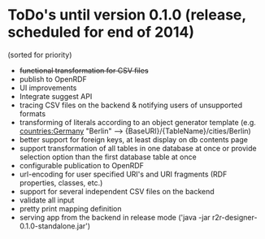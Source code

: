 # ToDo's until version 0.1.0 (release, scheduled for end of 2014)

(sorted for priority)

- ~~functional transformation for CSV files~~
- publish to OpenRDF
- UI improvements
- Integrate suggest API
- tracing CSV files on the backend & notifying users of unsupported formats
- transforming of literals according to an object generator template
  (e.g. <countries:Germany> <hasCapital> "Berlin" --> {BaseURI}/{TableName}/cities/Berlin)
- better support for foreign keys, at least display on db contents page
- support transformation of all tables in one database at once or provide selection option than the first database table at once
- configurable publication to OpenRDF
- url-encoding for user specified URI's and URI fragments (RDF properties, classes, etc.) 
- support for several independent CSV files on the backend
- validate all input
- pretty print mapping definition
- serving app from the backend in release mode ('java -jar r2r-designer-0.1.0-standalone.jar')
